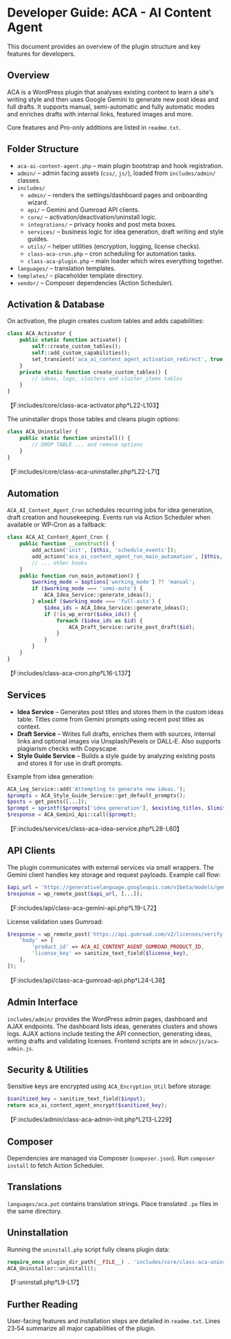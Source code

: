 # Developer Guide: ACA - AI Content Agent

This document provides an overview of the plugin structure and key features for developers.

## Overview

ACA is a WordPress plugin that analyses existing content to learn a site's writing style and then uses Google Gemini to generate new post ideas and full drafts. It supports manual, semi-automatic and fully automatic modes and enriches drafts with internal links, featured images and more.

Core features and Pro-only additions are listed in `readme.txt`.

## Folder Structure

- `aca-ai-content-agent.php` – main plugin bootstrap and hook registration.
- `admin/` – admin facing assets (`css/`, `js/`), loaded from `includes/admin/` classes.
- `includes/`
  - `admin/` – renders the settings/dashboard pages and onboarding wizard.
  - `api/` – Gemini and Gumroad API clients.
  - `core/` – activation/deactivation/uninstall logic.
  - `integrations/` – privacy hooks and post meta boxes.
  - `services/` – business logic for idea generation, draft writing and style guides.
  - `utils/` – helper utilities (encryption, logging, license checks).
  - `class-aca-cron.php` – cron scheduling for automation tasks.
  - `class-aca-plugin.php` – main loader which wires everything together.
- `languages/` – translation templates.
- `templates/` – placeholder template directory.
- `vendor/` – Composer dependencies (Action Scheduler).

## Activation & Database

On activation, the plugin creates custom tables and adds capabilities:

```php
class ACA_Activator {
    public static function activate() {
        self::create_custom_tables();
        self::add_custom_capabilities();
        set_transient('aca_ai_content_agent_activation_redirect', true, 30);
    }
    private static function create_custom_tables() {
        // ideas, logs, clusters and cluster_items tables
    }
}
```
【F:includes/core/class-aca-activator.php†L22-L103】

The uninstaller drops those tables and cleans plugin options:

```php
class ACA_Uninstaller {
    public static function uninstall() {
        // DROP TABLE ... and remove options
    }
}
```
【F:includes/core/class-aca-uninstaller.php†L22-L71】

## Automation

`ACA_AI_Content_Agent_Cron` schedules recurring jobs for idea generation, draft creation and housekeeping. Events run via Action Scheduler when available or WP‑Cron as a fallback:

```php
class ACA_AI_Content_Agent_Cron {
    public function __construct() {
        add_action('init', [$this, 'schedule_events']);
        add_action('aca_ai_content_agent_run_main_automation', [$this, 'run_main_automation']);
        // ... other hooks
    }
    public function run_main_automation() {
        $working_mode = $options['working_mode'] ?? 'manual';
        if ($working_mode === 'semi-auto') {
            ACA_Idea_Service::generate_ideas();
        } elseif ($working_mode === 'full-auto') {
            $idea_ids = ACA_Idea_Service::generate_ideas();
            if (!is_wp_error($idea_ids)) {
                foreach ($idea_ids as $id) {
                    ACA_Draft_Service::write_post_draft($id);
                }
            }
        }
    }
}
```
【F:includes/class-aca-cron.php†L16-L137】

## Services

- **Idea Service** – Generates post titles and stores them in the custom ideas table. Titles come from Gemini prompts using recent post titles as context.
- **Draft Service** – Writes full drafts, enriches them with sources, internal links and optional images via Unsplash/Pexels or DALL‑E. Also supports plagiarism checks with Copyscape.
- **Style Guide Service** – Builds a style guide by analyzing existing posts and stores it for use in draft prompts.

Example from idea generation:

```php
ACA_Log_Service::add('Attempting to generate new ideas.');
$prompts = ACA_Style_Guide_Service::get_default_prompts();
$posts = get_posts([...]);
$prompt = sprintf($prompts['idea_generation'], $existing_titles, $limit);
$response = ACA_Gemini_Api::call($prompt);
```
【F:includes/services/class-aca-idea-service.php†L28-L60】

## API Clients

The plugin communicates with external services via small wrappers. The Gemini client handles key storage and request payloads. Example call flow:

```php
$api_url = 'https://generativelanguage.googleapis.com/v1beta/models/gemini-2.0-flash:generateContent?key=' . $api_key;
$response = wp_remote_post($api_url, [...]);
```
【F:includes/api/class-aca-gemini-api.php†L19-L72】

License validation uses Gumroad:

```php
$response = wp_remote_post('https://api.gumroad.com/v2/licenses/verify', [
    'body' => [
        'product_id' => ACA_AI_CONTENT_AGENT_GUMROAD_PRODUCT_ID,
        'license_key' => sanitize_text_field($license_key),
    ],
]);
```
【F:includes/api/class-aca-gumroad-api.php†L24-L38】

## Admin Interface

`includes/admin/` provides the WordPress admin pages, dashboard and AJAX endpoints. The dashboard lists ideas, generates clusters and shows logs. AJAX actions include testing the API connection, generating ideas, writing drafts and validating licenses. Frontend scripts are in `admin/js/aca-admin.js`.

## Security & Utilities

Sensitive keys are encrypted using `ACA_Encryption_Util` before storage:

```php
$sanitized_key = sanitize_text_field($input);
return aca_ai_content_agent_encrypt($sanitized_key);
```
【F:includes/admin/class-aca-admin-init.php†L213-L229】

## Composer

Dependencies are managed via Composer (`composer.json`). Run `composer install` to fetch Action Scheduler.

## Translations

`languages/aca.pot` contains translation strings. Place translated `.po` files in the same directory.

## Uninstallation

Running the `uninstall.php` script fully cleans plugin data:

```php
require_once plugin_dir_path(__FILE__) . 'includes/core/class-aca-uninstaller.php';
ACA_Uninstaller::uninstall();
```
【F:uninstall.php†L9-L17】

## Further Reading

User-facing features and installation steps are detailed in `readme.txt`. Lines 23‑54 summarize all major capabilities of the plugin.

